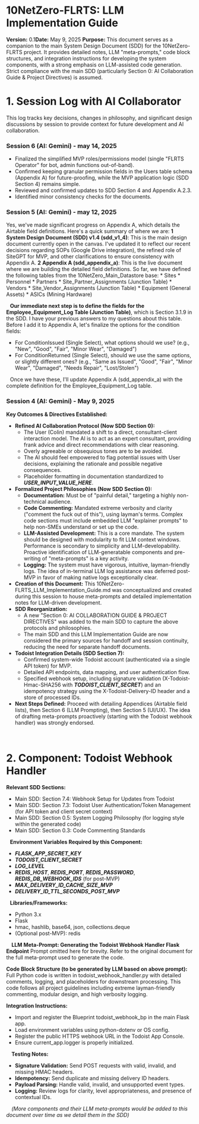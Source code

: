 # 10NetZero-FLRTS: LLM Implementation Guide
**Version:** 0.1**Date:** May 9, 2025
**Purpose:** This document serves as a companion to the main System Design Document (SDD) for the 10NetZero-FLRTS project. It provides detailed notes, LLM "meta-prompts," code block structures, and integration instructions for developing the system components, with a strong emphasis on LLM-assisted code generation. Strict compliance with the main SDD (particularly Section 0: AI Collaboration Guide & Project Directives) is assumed.

# 1. Session Log with AI Collaborator

This log tracks key decisions, changes in philosophy, and significant design discussions by session to provide context for future development and AI collaboration.

### Session 6 (AI: Gemini) - may 14, 2025

* Finalized the simplified MVP roles/permissions model (single "FLRTS Operator" for bot, admin functions out-of-band).
* Confirmed keeping granular permission fields in the Users table schema (Appendix A) for future-proofing, while the MVP application logic (SDD Section 4) remains simple.
* Reviewed and confirmed updates to SDD Section 4 and Appendix A.2.3.
* Identified minor consistency checks for the documents.

### Session 5 (AI: Gemini) - may 12, 2025

Yes, we've made significant progress on Appendix A, which details the Airtable field definitions.
Here's a quick summary of where we are:
**1** **System Design Document (SDD) v1.4 (sdd_v1_4)**: This is the main design document currently open in the canvas. I've updated it to reflect our recent decisions regarding SOPs (Google Drive integration), the refined role of SiteGPT for MVP, and other clarifications to ensure consistency with Appendix A.
**2** **Appendix A (sdd_appendix_a)**: This is the live document where we are building the detailed field definitions. So far, we have defined the following tables from the 10NetZero_Main_Datastore base:
	* Sites
	* Personnel
	* Partners
	* Site_Partner_Assignments (Junction Table)
	* Vendors
	* Site_Vendor_Assignments (Junction Table)
	* Equipment (General Assets)
	* ASICs (Mining Hardware)

⠀**Our immediate next step is to define the fields for the Employee_Equipment_Log Table (Junction Table)**, which is Section 3.1.9 in the SDD. I have your previous answers to my questions about this table.
Before I add it to Appendix A, let's finalize the options for the condition fields:
* For ConditionIssued (Single Select), what options should we use? (e.g., "New", "Good", "Fair", "Minor Wear", "Damaged")
* For ConditionReturned (Single Select), should we use the same options, or slightly different ones? (e.g., "Same as Issued", "Good", "Fair", "Minor Wear", "Damaged", "Needs Repair", "Lost/Stolen")

⠀Once we have these, I'll update Appendix A (sdd_appendix_a) with the complete definition for the Employee_Equipment_Log table.


### Session 4 (AI: Gemini) - May 9, 2025
**Key Outcomes & Directives Established:**
* **Refined AI Collaboration Protocol (Now SDD Section 0):**
  * The User (Colin) mandated a shift to a direct, consultant-client interaction model. The AI is to act as an expert consultant, providing frank advice and direct recommendations with clear reasoning.
  * Overly agreeable or obsequious tones are to be avoided.
  * The AI should feel empowered to flag potential issues with User decisions, explaining the rationale and possible negative consequences.
  * Placeholder formatting in documentation standardized to ___USER_INPUT_VALUE_HERE___.
* **Formalized Project Philosophies (Now SDD Section 0):**
  * **Documentation:** Must be of "painful detail," targeting a highly non-technical audience.
  * **Code Commenting:** Mandated extreme verbosity and clarity ("comment the fuck out of this"), using layman's terms. Complex code sections must include embedded LLM "explainer prompts" to help non-SMEs understand or set up the code.
  * **LLM-Assisted Development:** This is a core mandate. The system should be designed with modularity to fit LLM context windows. Performance is secondary to simplicity and LLM-developability. Proactive identification of LLM-generatable components and pre-writing of "meta-prompts" is a key activity.
  * **Logging:** The system must have vigorous, intuitive, layman-friendly logs. The idea of in-terminal LLM log assistance was deferred post-MVP in favor of making native logs exceptionally clear.
* **Creation of this Document:** This 10NetZero-FLRTS_LLM_Implementation_Guide.md was conceptualized and created during this session to house meta-prompts and detailed implementation notes for LLM-driven development.
* **SDD Reorganization:**
  * A new "Section 0: AI COLLABORATION GUIDE & PROJECT DIRECTIVES" was added to the main SDD to capture the above protocols and philosophies.
  * The main SDD and this LLM Implementation Guide are now considered the primary sources for handoff and session continuity, reducing the need for separate handoff documents.
* **Todoist Integration Details (SDD Section 7):**
  * Confirmed system-wide Todoist account (authenticated via a single API token) for MVP.
  * Detailed API endpoints, data mapping, and user authentication flow.
  * Specified webhook setup, including signature validation (X-Todoist-Hmac-SHA256 with ___TODOIST_CLIENT_SECRET___) and an idempotency strategy using the X-Todoist-Delivery-ID header and a store of processed IDs.
* **Next Steps Defined:** Proceed with detailing Appendices (Airtable field lists), then Section 6 (LLM Prompting), then Section 5 (UI/UX). The idea of drafting meta-prompts proactively (starting with the Todoist webhook handler) was strongly endorsed.

⠀
# 2. Component: Todoist Webhook Handler
**Relevant SDD Sections:**
* Main SDD: Section 7.4: Webhook Setup for Updates from Todoist
* Main SDD: Section 7.3: Todoist User Authentication/Token Management (for API token and client secret context)
* Main SDD: Section 0.5: System Logging Philosophy (for logging style within the generated code)
* Main SDD: Section 0.3: Code Commenting Standards

⠀**Environment Variables Required by this Component:**
* ___FLASK_APP_SECRET_KEY___
* ___TODOIST_CLIENT_SECRET___
* ___LOG_LEVEL___
* ___REDIS_HOST___, ___REDIS_PORT___, ___REDIS_PASSWORD___, ___REDIS_DB_WEBHOOK_IDS___ (for post-MVP)
* ___MAX_DELIVERY_ID_CACHE_SIZE_MVP___
* ___DELIVERY_ID_TTL_SECONDS_POST_MVP___

⠀**Libraries/Frameworks:**
* Python 3.x
* Flask
* hmac, hashlib, base64, json, collections.deque
* (Optional post-MVP): redis

⠀
**LLM Meta-Prompt: Generating the Todoist Webhook Handler Flask Endpoint**
Prompt omitted here for brevity. Refer to the original document for the full meta-prompt used to generate the code.

**Code Block Structure (to be generated by LLM based on above prompt):**
Full Python code is written in todoist_webhook_handler.py with detailed comments, logging, and placeholders for downstream processing. This code follows all project guidelines including extreme layman-friendly commenting, modular design, and high verbosity logging.

**Integration Instructions:**
* Import and register the Blueprint todoist_webhook_bp in the main Flask app.
* Load environment variables using python-dotenv or OS config.
* Register the public HTTPS webhook URL in the Todoist App Console.
* Ensure current_app.logger is properly initialized.

⠀
**Testing Notes:**
* **Signature Validation:** Send POST requests with valid, invalid, and missing HMAC headers.
* **Idempotency:** Send duplicate and missing delivery ID headers.
* **Payload Parsing:** Handle valid, invalid, and unsupported event types.
* **Logging:** Review logs for clarity, level appropriateness, and presence of contextual IDs.

⠀
*(More components and their LLM meta-prompts would be added to this document over time as we detail them in the SDD)*


